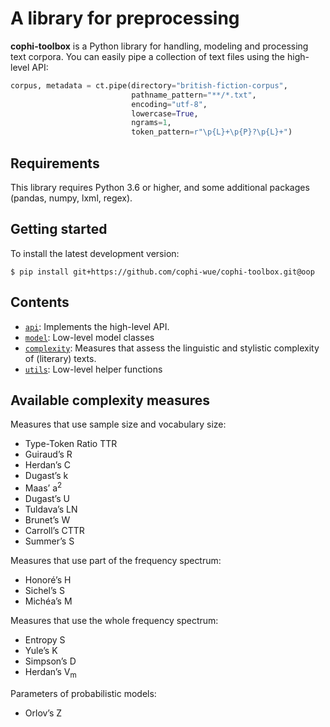 # A library for preprocessing

**cophi-toolbox** is a Python library for handling, modeling and processing text corpora. You
can easily pipe a collection of text files using the high-level API:

```python
corpus, metadata = ct.pipe(directory="british-fiction-corpus",
                           pathname_pattern="**/*.txt",
                           encoding="utf-8",
                           lowercase=True,
                           ngrams=1,
                           token_pattern=r"\p{L}+\p{P}?\p{L}+")
```

## Requirements

This library requires Python 3.6 or higher, and some additional packages (pandas, numpy, lxml, regex).

## Getting started

To install the latest development version:
```
$ pip install git+https://github.com/cophi-wue/cophi-toolbox.git@oop
```

## Contents
- [`api`](src/cophi_toolbox/api.py): Implements the high-level API.
- [`model`](src/cophi_toolbox/model.py): Low-level model classes
- [`complexity`](src/cophi_toolbox/complexity.py): Measures that assess the linguistic and stylistic complexity of (literary) texts.
- [`utils`](src/cophi_toolbox/utils.py): Low-level helper functions


## Available complexity measures
Measures that use sample size and vocabulary size:
  * Type-Token Ratio TTR
  * Guiraud’s R
  * Herdan’s C
  * Dugast’s k
  * Maas’ a<sup>2</sup>
  * Dugast’s U
  * Tuldava’s LN
  * Brunet’s W
  * Carroll’s CTTR
  * Summer’s S

Measures that use part of the frequency spectrum:
  * Honoré’s H
  * Sichel’s S
  * Michéa’s M

Measures that use the whole frequency spectrum:
  * Entropy S
  * Yule’s K
  * Simpson’s D
  * Herdan’s V<sub>m</sub>

Parameters of probabilistic models:
  * Orlov’s Z